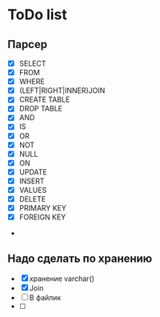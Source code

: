 # **ToDo list**

## **Парсер**

- [x] SELECT
- [x] FROM
- [x] WHERE
- [x] (LEFT|RIGHT|INNER)JOIN
- [x] CREATE TABLE
- [x] DROP TABLE
- [x] AND 
- [x] IS
- [x] OR
- [x] NOT
- [x] NULL
- [x] ON
- [x] UPDATE
- [x] INSERT
- [x] VALUES
- [x] DELETE
- [x] PRIMARY KEY
- [x] FOREIGN KEY
- 
## **Надо сделать по хранению**

- [x] хранение varchar()
- [x] Join
- [ ] В файлик
- [ ] 